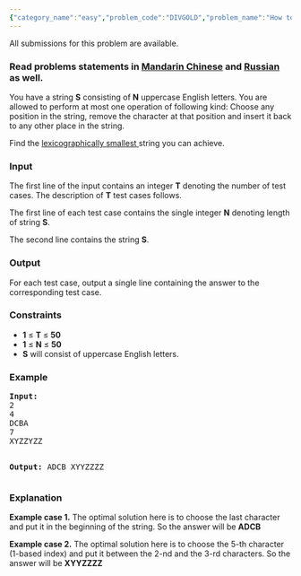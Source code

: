 ```yaml
---
{"category_name":"easy","problem_code":"DIVGOLD","problem_name":"How to Minimize a String","languages_supported":{"0":"ADA","1":"ASM","2":"BASH","3":"BF","4":"C","5":"C99 strict","6":"CAML","7":"CLOJ","8":"CLPS","9":"CPP 4.3.2","10":"CPP 4.9.2","11":"CPP14","12":"CS2","13":"D","14":"ERL","15":"FORT","16":"FS","17":"GO","18":"HASK","19":"ICK","20":"ICON","21":"JAVA","22":"JS","23":"LISP clisp","24":"LISP sbcl","25":"LUA","26":"NEM","27":"NICE","28":"NODEJS","29":"PAS fpc","30":"PAS gpc","31":"PERL","32":"PERL6","33":"PHP","34":"PIKE","35":"PRLG","36":"PYPY","37":"PYTH","38":"PYTH 3.4","39":"RUBY","40":"SCALA","41":"SCM chicken","42":"SCM guile","43":"SCM qobi","44":"ST","45":"TCL","46":"TEXT","47":"WSPC"},"max_timelimit":1,"source_sizelimit":50000,"problem_author":"witua","problem_tester":"iscsi","date_added":"3-03-2015","tags":{"0":"cakewalk","1":"cook56","2":"simulation","3":"sorting","4":"witua"},"editorial_url":"http://discuss.codechef.com/problems/DIVGOLD","time":{"view_start_date":1427049000,"submit_start_date":1427049000,"visible_start_date":1427049000,"end_date":1735669800},"layout":"problem"}
---
```

<span class="solution-visible-txt">All submissions for this problem are available.</span><h3> Read problems statements in <a target="_blank" href="http://www.codechef.com/download/translated/COOK56/mandarin/DIVGOLD.pdf">Mandarin Chinese</a> and <a target="_blank" href="http://www.codechef.com/download/translated/COOK56/russian/DIVGOLD.pdf">Russian</a> as well.</h3>
<p>
You have a string <b>S</b> consisting of <b>N</b> uppercase English letters. You are allowed to perform at most one operation of following kind: Choose any position in the string, remove the character at that position and insert it back to any other place in the string.
</p>
<p>
Find the <a href="http://en.wikipedia.org/wiki/Lexicographical_order" target ="_blank"> lexicographically smallest </a> string you can achieve.
</p>
<h3>Input</h3>
<p>The first line of the input contains an integer <b>T</b> denoting the number of test cases. The description of <b>T</b> test cases follows.</p>
<p>The first line of each test case contains the single integer <b>N</b> denoting length of string <b>S</b>.</p>
<p>The second line contains the string <b>S</b>.</p>
<h3>Output</h3>
<p>For each test case, output a single line containing the answer to the corresponding test case.</p>
<h3>Constraints</h3>
<ul>
<li><b>1</b> ≤ <b>T</b> ≤ <b>50</b></li>
<li><b>1</b> ≤ <b>N</b> ≤ <b>50</b></li>
<li><b>S</b> will consist of uppercase English letters.</li>
</ul>
<h3>Example</h3>
<pre><b>Input:</b>
2
4
DCBA
7
XYZZYZZ

<b>Output:</b>
ADCB
XYYZZZZ
</pre><h3>Explanation</h3>
<p><b>Example case 1.</b> The optimal solution here is to choose the last character and put it in the beginning of the string. So the answer will be <b>ADCB</b></p>
<p><b>Example case 2.</b> The optimal solution here is to choose the 5-th character (1-based index) and put it between the 2-nd and the 3-rd characters. So the answer will be <b>XYYZZZZ</b></p>
